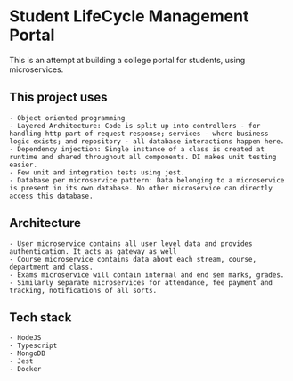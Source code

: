 # Student LifeCycle Management Portal 

This is an attempt at building a college portal for students, using microservices.  

## This project uses

    - Object oriented programming
    - Layered Architecture: Code is split up into controllers - for handling http part of request response; services - where business logic exists; and repository - all database interactions happen here.
    - Dependency injection: Single instance of a class is created at runtime and shared throughout all components. DI makes unit testing easier.
    - Few unit and integration tests using jest.
    - Database per microservice pattern: Data belonging to a microservice is present in its own database. No other microservice can directly access this database.

## Architecture

    - User microservice contains all user level data and provides authentication. It acts as gateway as well
    - Course microservice contains data about each stream, course, department and class.
    - Exams microservice will contain internal and end sem marks, grades.
    - Similarly separate microservices for attendance, fee payment and tracking, notifications of all sorts.

## Tech stack

    - NodeJS
    - Typescript
    - MongoDB
    - Jest
    - Docker  